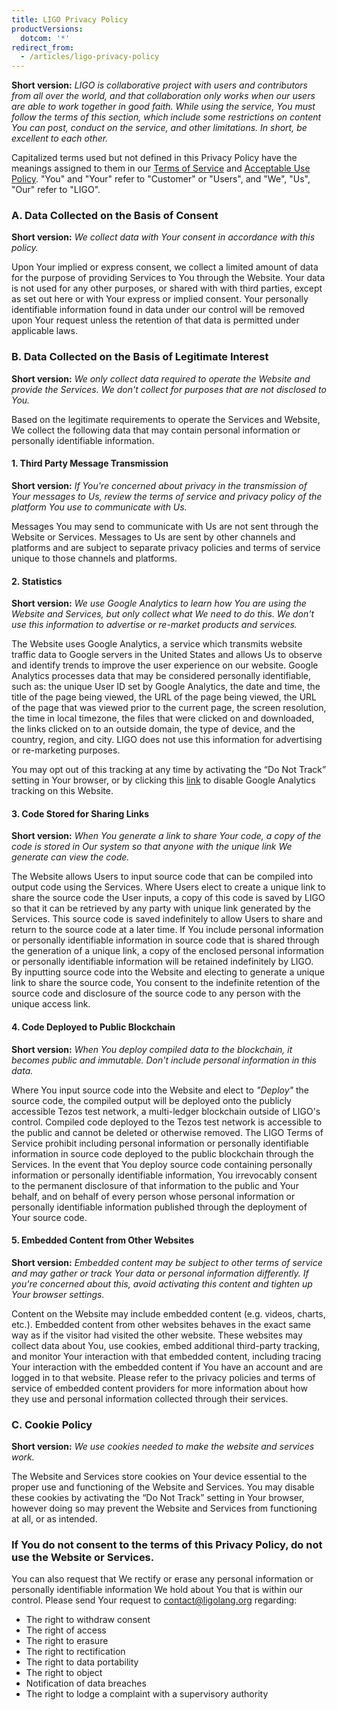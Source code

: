 ```yaml
---
title: LIGO Privacy Policy
productVersions:
  dotcom: '*'
redirect_from:
  - /articles/ligo-privacy-policy
---
```


**Short version:** _LIGO is collaborative project with users and contributors from all over the world, and that collaboration only works when our users are able to work together in good faith. While using the service, You must follow the terms of this section, which include some restrictions on content You can post, conduct on the service, and other limitations. In short, be excellent to each other._

Capitalized terms used but not defined in this Privacy Policy have the meanings assigned to them in our [Terms of Service](https://ADDURL) and [Acceptable Use Policy](https://ADDURL). "You" and "Your" refer to "Customer" or "Users", and "We", "Us", "Our" refer to "LIGO".

### A. Data Collected on the Basis of Consent

**Short version:** *We collect data with Your consent in accordance with this policy.*

Upon Your implied or express consent, we collect a limited amount of data for the purpose of providing Services to You through the Website. Your data is not used for any other purposes, or shared with with third parties, except as set out here or with Your express or implied consent. Your personally identifiable information found in data under our control will be removed upon Your request unless the retention of that data is permitted under applicable laws.

### B. Data Collected on the Basis of Legitimate Interest

**Short version:** *We only collect data required to operate the Website and provide the Services. We don't collect for purposes that are not disclosed to You.*

Based on the legitimate requirements to operate the Services and Website, We collect the following data that may contain personal information or personally identifiable information.

#### 1. Third Party Message Transmission

**Short version:** *If You're concerned about privacy in the transmission of Your messages to Us, review the terms of service and privacy policy of the platform You use to communicate with Us.*

Messages You may send to communicate with Us are not sent through the Website or Services. Messages to Us are sent by other channels and platforms and are subject to separate privacy policies and terms of service unique to those channels and platforms.

#### 2. Statistics

**Short version:** *We use Google Analytics to learn how You are using the Website and Services, but only collect what We need to do this. We don't use this information to advertise or re-market products and services.*

The Website uses Google Analytics, a service which transmits website traffic data to Google servers in the United States and allows Us to observe and identify trends to improve the user experience on our website. Google Analytics processes data that may be considered personally identifiable, such as: the unique User ID set by Google Analytics, the date and time, the title of the page being viewed, the URL of the page being viewed, the URL of the page that was viewed prior to the current page, the screen resolution, the time in local timezone, the files that were clicked on and downloaded, the links clicked on to an outside domain, the type of device, and the country, region, and city. LIGO does not use this information for advertising or re-marketing purposes.

You may opt out of this tracking at any time by activating the “Do Not Track” setting in Your browser, or by clicking this [link](ADDURL) to disable Google Analytics tracking on this Website.

#### 3. Code Stored for Sharing Links

**Short version:** *When You generate a link to share Your code, a copy of the code is stored in Our system so that anyone with the unique link We generate can view the code.*

The Website allows Users to input source code that can be compiled into output code using the Services. Where Users elect to create a unique link to share the source code the User inputs, a copy of this code is saved by LIGO so that it can be retrieved by any party with unique link generated by the Services. This source code is saved indefinitely to allow Users to share and return to the source code at a later time. If You include personal information or personally identifiable information in source code that is shared through the generation of a unique link, a copy of the enclosed personal information or personally identifiable information will be retained indefinitely by LIGO. By inputting source code into the Website and electing to generate a unique link to share the source code, You consent to the indefinite retention of the source code and disclosure of the source code to any person with the unique access link.

#### 4. Code Deployed to Public Blockchain
**Short version:** *When You deploy compiled data to the blockchain, it becomes public and immutable. Don't include personal information in this data.*

Where You input source code into the Website and elect to *"Deploy"* the source code, the compiled output will be deployed onto the publicly accessible Tezos test network, a multi-ledger blockchain outside of LIGO's control. Compiled code deployed to the Tezos test network is accessible to the public and cannot be deleted or otherwise removed. The LIGO Terms of Service prohibit including personal information or personally identifiable information in source code deployed to the public blockchain through the Services. In the event that You deploy source code containing personally information or personally identifiable information, You irrevocably consent to the permanent disclosure of that information to the public and Your behalf, and on behalf of every person whose personal information or personally identifiable information published through the deployment of Your source code.

#### 5. Embedded Content from Other Websites
**Short version:** *Embedded content may be subject to other terms of service and may gather or track Your data or personal information differently. If you're concerned about this, avoid activating this content and tighten up Your browser settings.*

Content on the Website may include embedded content (e.g. videos, charts, etc.). Embedded content from other websites behaves in the exact same way as if the visitor had visited the other website. These websites may collect data about You, use cookies, embed additional third-party tracking, and monitor Your interaction with that embedded content, including tracing Your interaction with the embedded content if You have an account and are logged in to that website. Please refer to the privacy policies and terms of service of embedded content providers for more information about how they use and personal information collected through their services.

### C. Cookie Policy
**Short version:** *We use cookies needed to make the website and services work.*

The Website and Services store cookies on Your device essential to the proper use and functioning of the Website and Services. You may disable these cookies by activating the “Do Not Track” setting in Your browser, however doing so may prevent the Website and Services from functioning at all, or as intended.

### If You do not consent to the terms of this Privacy Policy, do not use the Website or Services.

You can also request that We rectify or erase any personal information or personally identifiable information We hold about You that is within our control. Please send Your request to contact@ligolang.org regarding:

* The right to withdraw consent
* The right of access
* The right to erasure
* The right to rectification
* The right to data portability
* The right to object
* Notification of data breaches
* The right to lodge a complaint with a supervisory authority


